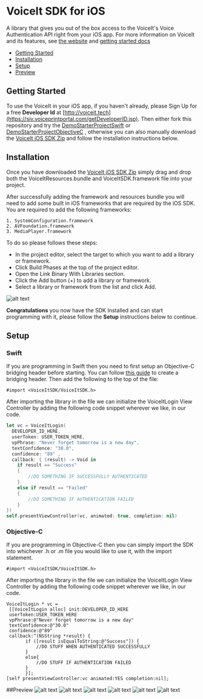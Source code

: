 # VoiceIt SDK for iOS

A library that gives you out of the box access to the VoiceIt's Voice Authentication API right from your iOS app.
For more information on VoiceIt and its features, see [the website](http://voiceit.tech) and [getting started docs](https://siv.voiceprintportal.com/getstarted.jsp)

* [Getting Started](#getting-started)
* [Installation](#installation)
* [Setup](#setup)
* [Preview](#preview)

## Getting Started

To use the VoiceIt in your iOS app, if you haven't already, please Sign Up for a free **Developer Id** at [http://voiceit.tech](https://siv.voiceprintportal.com/getDeveloperID.jsp). Then either fork this repository and try the [DemoStarterProjectSwift](https://github.com/voiceittech/voiceit-sdk-iOS/tree/master/DemoStarterProjectSwift) or [DemoStarterProjectObjectiveC](https://github.com/voiceittech/voiceit-sdk-iOS/tree/master/DemoStarterProjectObjectiveC) , otherwise you can also manually download the [VoiceIt iOS SDK Zip](https://github.com/voiceittech/voiceit-sdk-iOS/blob/master/VoiceIt-iOS-SDK.zip?raw=true) and follow the installation instructions below.

## Installation

Once you have downloaded the [VoiceIt iOS SDK Zip](https://github.com/voiceittech/voiceit-sdk-iOS/blob/master/VoiceIt-iOS-SDK.zip?raw=true) simply drag and drop both the VoiceItResources.bundle and VoiceItSDK.framework file into your project.

After successfully adding the framework and resources bundle  you will need to add some built in iOS frameworks that are required by the iOS SDK. You are required to add the following frameworks:

```
1. SystemConfiguration.framework
2. AVFoundation.framework
3. MediaPlayer.framework
```
To do so please follows these steps:

* In the project editor, select the target to which you want to add a library or framework.
* Click Build Phases at the top of the project editor.
* Open the Link Binary With Libraries section.
* Click the Add button (+) to add a library or framework.
* Select a library or framework from the list and click Add.

![alt text](https://github.com/voiceittech/voiceit-sdk-iOS/blob/master/frameworks.png "Preview")

**Congratulations** you now have the SDK Installed and can start programming with it, please follow the **Setup** instructions below to continue.

## Setup
### Swift
If you are programming in Swift then you need to first setup an Objective-C bridging header before starting. You can follow [this guide](http://www.learnswiftonline.com/getting-started/adding-swift-bridging-header/) to create a bridging header. Then add the following to the top of the file:
```objc
#import <VoiceItSDK/VoiceItSDK.h>
```
After importing the library in the file we can initialize the VoiceItLogin View Controller by adding the following code snippet wherever we like, in our code.

```swift
let vc = VoiceItLogin(
  DEVELOPER_ID_HERE,
  userToken: USER_TOKEN_HERE,
  vpPhrase: "Never forget tomorrow is a new day",
  textConfidence: "30.0",
  confidence: "89" ,
  callback: { (result) -> Void in
    if result == "Success"
    {
        //DO SOMETHING IF SUCCESSFULLY AUTHENTICATED
    }
    else if result == "Failed"
    {
        //DO SOMETHING IF AUTHENTICATION FAILED
    }
})
self.presentViewController(vc, animated: true, completion: nil)
```

### Objective-C
If you are programming in Objective-C then you can simply import the SDK into whichever .h or .m file you would like to use it, with the import statement.
```objc
#import <VoiceItSDK/VoiceItSDK.h>
```
After importing the library in the file we can initialize the VoiceItLogin View Controller by adding the following code snippet wherever we like, in our code.

```objc
VoiceItLogin * vc =
 [[VoiceItLogin alloc] init:DEVELOPER_ID_HERE
 userToken:USER_TOKEN_HERE
 vpPhrase:@"Never forget tomorrow is a new day"
 textConfidence:@"30.0"
 confidence:@"89"
 callback:^(NSString *result) {
       if ([result isEqualToString:@"Success"]) {
           //DO STUFF WHEN AUTHENTICATED SUCCESSFULLY
       }
       else{
           //DO STUFF IF AUTHENTICATION FAILED
       }
       }];
[self presentViewController:vc animated:YES completion:nil];
```
##Preview
![alt text](https://github.com/voiceittech/voiceit-sdk-iOS/blob/master/iOS-SDK-ScreenShot1.png "Preview1")
![alt text](https://github.com/voiceittech/voiceit-sdk-iOS/blob/master/iOS-SDK-ScreenShot2.png "Preview2")
![alt text](https://github.com/voiceittech/voiceit-sdk-iOS/blob/master/iOS-SDK-ScreenShot3.png "Preview3")
![alt text](https://github.com/voiceittech/voiceit-sdk-iOS/blob/master/iOS-SDK-ScreenShot4.png "Preview4")
![alt text](https://github.com/voiceittech/voiceit-sdk-iOS/blob/master/iOS-SDK-ScreenShot5.png "Preview5")
![alt text](https://github.com/voiceittech/voiceit-sdk-iOS/blob/master/iOS-SDK-ScreenShot6.png "Preview5")
